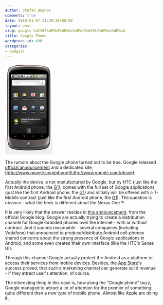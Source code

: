 ```yaml
---
author: Stefan Buynov
comments: true
date: 2010-01-07 21:29:38+00:00
layout: post
slug: google-%d1%82%d0%b5%d0%bb%d0%b5%d1%84%d0%be%d0%bd
title: Google Phone
wordpress_id: 490
categories:
- Gadgets
---
```


[![NexusOne](/images/2010/01/NexusOne-156x300.jpg)](/images/2010/01/NexusOne.jpg)

The rumors about the Google phone turned out to be true. Google released [official announcement](http://googlemobile.blogspot.com/2010/01/introducing-nexus-one.html) and a dedicated site, [http://www.google.com/phone](http://www.google.com/phone).

Actually the device is not manufactured by Google, but by HTC (just like the first Android phone, the [G1](http://www.t-mobileg1.com/)), comes with the full set of Google applications (just like the first Android phone, the [G1](http://www.t-mobileg1.com/)) and initially will be offered with a T-Mobile contract (just like the first Android phone, the [G1](http://www.t-mobileg1.com/)). The question is obvious - what the heck is different about the Nexus One ?!

It is very likely that the answer resides in [this announcement](http://googleblog.blogspot.com/2010/01/our-new-approach-to-buying-mobile-phone.html), from the official Google blog. Google are actually trying to create a distribution channel for Google-branded phones over the internet - with or without contract. And it sounds reasonable - several companies (including Vodafone) that announced to produce/distribute Android cell-phones shared concerns about the strong presence of Google applications in Android, and some even created their own interface (like the HTC's Sense UI).

Through this channel Google actually protect the Android as a platform to access their services from mobile devices. Besides, the [App Store](http://www.apple.com/iphone/iphone-3gs/app-store.html)'s success proved, that such a marketing channel can generate solid revenue - if they attract user's attention, of course.

The interesting thing in this case is, how along the "Google phone" buzz, Google managed to attract a lot of attention for the premier of something quite different than a new type of mobile phone. Almost like Apple are doing it.
